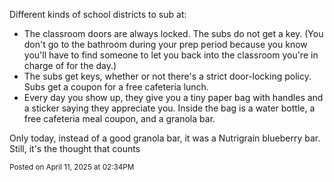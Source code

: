 Different kinds of school districts to sub at:

- The classroom doors are always locked. The subs do not get a key. (You
don't go to the bathroom during your prep period because you know you'll
have to find someone to let you back into the classroom you're in charge of
for the day.)
- The subs get keys, whether or not there's a strict door-locking policy.
Subs get a coupon for a free cafeteria lunch.
- Every day you show up, they give you a tiny paper bag with handles and a
sticker saying they appreciate you. Inside the bag is a water bottle, a
free cafeteria meal coupon, and a granola bar.

Only today, instead of a good granola bar, it was a Nutrigrain blueberry
bar. Still, it's the thought that counts

<small>Posted on April 11, 2025 at 02:34PM</small>